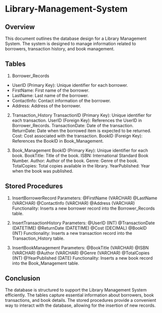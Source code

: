 # Library-Management-System

## Overview
This document outlines the database design for a Library Management System. The system is designed to manage information related to borrowers, transaction history, and book management.

## Tables
1. Borrower_Records
- UserID (Primary Key): Unique identifier for each borrower.
- FirstName: First name of the borrower.
- LastName: Last name of the borrower.
- ContactInfo: Contact information of the borrower.
- Address: Address of the borrower.
  
2. Transaction_History
TransactionID (Primary Key): Unique identifier for each transaction.
UserID (Foreign Key): References the UserID in Borrower_Records.
TransactionDate: Date of the transaction.
ReturnDate: Date when the borrowed item is expected to be returned.
Cost: Cost associated with the transaction.
BookID (Foreign Key): References the BookID in Book_Management.

4. Book_Management
BookID (Primary Key): Unique identifier for each book.
BookTitle: Title of the book.
ISBN: International Standard Book Number.
Author: Author of the book.
Genre: Genre of the book.
TotalCopies: Total copies available in the library.
YearPublished: Year when the book was published.

## Stored Procedures
1. InsertBorrowerRecord
Parameters:
@FirstName (VARCHAR)
@LastName (VARCHAR)
@ContactInfo (VARCHAR)
@Address (VARCHAR)
Functionality:
Inserts a new borrower record into the Borrower_Records table.

2. InsertTransactionHistory
Parameters:
@UserID (INT)
@TransactionDate (DATETIME)
@ReturnDate (DATETIME)
@Cost (DECIMAL)
@BookID (INT)
Functionality:
Inserts a new transaction record into the Transaction_History table.

3. InsertBookManagement
Parameters:
@BookTitle (VARCHAR)
@ISBN (VARCHAR)
@Author (VARCHAR)
@Genre (VARCHAR)
@TotalCopies (INT)
@YearPublished (DATE)
Functionality:
Inserts a new book record into the Book_Management table.

## Conclusion
The database is structured to support the Library Management System efficiently. The tables capture essential information about borrowers, book transactions, and book details. The stored procedures provide a convenient way to interact with the database, allowing for the insertion of new records.
